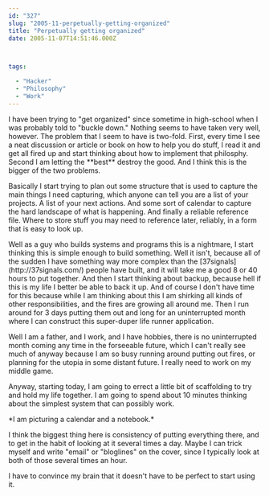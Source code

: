 ```yaml
---
id: "327"
slug: "2005-11-perpetually-getting-organized"
title: "Perpetually getting organized"
date: 2005-11-07T14:51:46.000Z



tags:

  - "Hacker"
  - "Philosophy"
  - "Work"
---
```

<div class="sqs-html-content">
  <p>I have been trying to "get organized" since sometime in high-school when I was probably told to "buckle down."  Nothing seems to have taken very well, however.
The problem that I seem to have is two-fold.  First, every time I see a neat discussion or article or book on how to help you do stuff, I read it and get all fired up and start thinking about how to implement that philosphy.  Second I am letting the **best** destroy the good.  And I think this is the bigger of the two problems.</p>
<p><!--more--><lj -cut></p>
<p>Basically I start trying to plan out some structure that is used to capture the main things I need capturing, which anyone can tell you are a list of your projects.  A list of your next actions.  And some sort of calendar to capture the hard landscape of what is happening.  And finally a reliable reference file.  Where to store stuff you may need to reference later, reliably, in a form that is easy to look up.</p>
<p>Well as a guy who builds systems and programs this is a nightmare, I start thinking this is simple enough to build something.  Well it isn't, because all of the sudden I have something way more complex than the [37signals](http://37signals.com/) people have built, and it will take me a good 8 or 40 hours to put together.  And then I start thinking about backup, because hell if this is my life I better be able to back it up.  And of course I don't have time for this because while I am thinking about this I am shirking all kinds of other responsibilities, and the fires are growing all around me.  Then I run around for 3 days putting them out and long for an uninterrupted month where I can construct this super-duper life runner application.</p>
<p>Well I am a father, and I work, and I have hobbies, there is no uninterrupted month coming any time in the forseeable future, which I can't really see much of anyway because I am so busy running around putting out fires, or planning for the utopia in some distant future.  I really need to work on my middle game.</p>
<p>Anyway, starting today, I am going to errect a little bit of scaffolding to try and hold my life together.  I am going to spend about 10 minutes thinking about the simplest system that can possibly work.  </p>
<p>*I am picturing a calendar and a notebook.*</p>
<p>I think the biggest thing here is consistency of putting everything there, and to get in the habit of looking at it several times a day.  Maybe I can trick myself and write "email" or "bloglines" on the cover, since I typically look at both of those several times an hour.</p>
<p>I have to convince my brain that it doesn't have to be perfect to start using it.
</lj></p>
</div>
